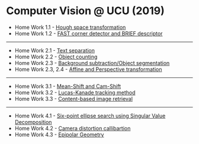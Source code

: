 # Computer Vision @ UCU (2019) 

- Home Work 1.1 - [Hough space transformation](https://github.com/Progern/computer-vision-hw/blob/master/cv-1-1/cv-hw-1-1.ipynb)
- Home Work 1.2 - [FAST corner detector and BRIEF descriptor](https://github.com/Progern/computer-vision-hw/blob/master/cv-1-2/cv-hw-1-2.ipynb)

-----

- Home Work 2.1 - [Text separation](https://github.com/Progern/computer-vision-hw/blob/master/cv-2-0/cv-hw-2-0-text-separation.ipynb)
- Home Work 2.2 - [Object counting](https://github.com/Progern/computer-vision-hw/blob/master/cv-2-0/cv-hw-2-1-object-count.ipynb)
- Home Work 2.3 - [Background subtraction/Object segmentation](https://github.com/Progern/computer-vision-hw/blob/master/cv-2-0/cv-hw-2-2-object-separation.ipynb)
- Home Work 2.3, 2.4 - [Affine and Perspective transformation](https://github.com/Progern/computer-vision-hw/blob/master/cv-2-0/cv-hw-2-3-affine-perspective.ipynb)

-----

- Home Work 3.1 - [Mean-Shift and Cam-Shift](https://github.com/Progern/computer-vision-hw/blob/master/cv-3-0/cv-3-1-mean-cam-shift.ipynb)
- Home Work 3.2 - [Lucas-Kanade tracking method](https://github.com/Progern/computer-vision-hw/blob/master/cv-3-0/cv-3-2-lucas-kanade-method.ipynb)
- Home Work 3.3 - [Content-based image retrieval](https://github.com/Progern/computer-vision-hw/blob/master/cv-3-0/cv-3-3-content-based.ipynb)

-----

- Home Work 4.1 - [Six-point ellipse search using Singular Value Decomposition](https://github.com/Progern/computer-vision-hw/blob/master/cv-4-0/cv-4-1-ellipse.ipynb)
- Home Work 4.2 - [Camera distortion callibartion](https://github.com/Progern/computer-vision-hw/blob/master/cv-4-0/cv-4-2-camera-distortion-callibration.ipynb)
- Home Work 4.3 - [Epipolar Geometry](https://github.com/Progern/computer-vision-hw/blob/master/cv-4-0/cv-4-3-epipolar-lines.ipynb)
